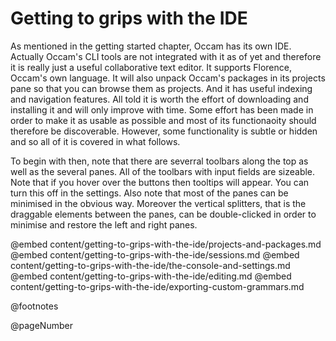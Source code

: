 # Getting to grips with the IDE

As mentioned in the getting started chapter, Occam has its own IDE. 
Actually Occam's CLI tools are not integrated with it as of yet and therefore it is really just a useful collaborative text editor.
It supports Florence, Occam's own language. 
It will also unpack Occam's packages in its projects pane so that you can browse them as projects. 
And it has useful indexing and navigation features.
All told it is worth the effort of downloading and installing it and will only improve with time.
Some effort has been made in order to make it as usable as possible and most of its functionaoity should therefore be discoverable.
However, some functionality is subtle or hidden and so all of it is covered in what follows.

To begin with then, note that there are severral toolbars along the top as well as the several panes.
All of the toolbars with input fields are sizeable.
Note that if you hover over the buttons then tooltips will appear.
You can turn this off in the settings.
Also note that most of the panes can be minimised in the obvious way.
Moreover the vertical splitters, that is the draggable elements between the panes, can be double-clicked in order to minimise and restore the left and right panes.

@embed content/getting-to-grips-with-the-ide/projects-and-packages.md
@embed content/getting-to-grips-with-the-ide/sessions.md
@embed content/getting-to-grips-with-the-ide/the-console-and-settings.md
@embed content/getting-to-grips-with-the-ide/editing.md
@embed content/getting-to-grips-with-the-ide/exporting-custom-grammars.md

@footnotes

@pageNumber
